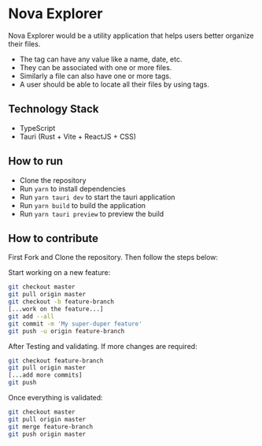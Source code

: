# Nova Explorer

Nova Explorer would be a utility application that helps users better organize their files.

- The tag can have any value like a name, date, etc.
- They can be associated with one or more files.
- Similarly a file can also have one or more tags.
- A user should be able to locate all their files by using tags.

## Technology Stack

- TypeScript
- Tauri (Rust + Vite + ReactJS + CSS)

## How to run

- Clone the repository
- Run `yarn` to install dependencies
- Run `yarn tauri dev` to start the tauri application
- Run `yarn build` to build the application
- Run `yarn tauri preview` to preview the build

## How to contribute

First Fork and Clone the repository. Then follow the steps below:

Start working on a new feature:

```bash
git checkout master
git pull origin master
git checkout -b feature-branch
[...work on the feature...]
git add --all
git commit -m 'My super-duper feature'
git push -u origin feature-branch
```

After Testing and validating. If more changes are required:

```bash
git checkout feature-branch
git pull origin master
[...add more commits]
git push
```

Once everything is validated:

```bash
git checkout master
git pull origin master
git merge feature-branch
git push origin master
```
